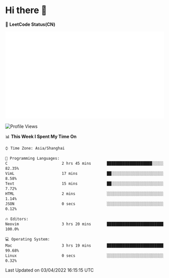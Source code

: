 # Hi there 👋

📝 **LeetCode Status(CN)**

![wsmbsbbz's LeetCode status](https://github.com/wsmbsbbz/wsmbsbbz/blob/main/status.svg)

<!--
**wsmbsbbz/wsmbsbbz** is a ✨ _special_ ✨ repository because its `README.md` (this file) appears on your GitHub profile.

Here are some ideas to get you started:

- 🔭 I’m currently working on ...
- 🌱 I’m currently learning ...
- 👯 I’m looking to collaborate on ...
- 🤔 I’m looking for help with ...
- 💬 Ask me about ...
- 📫 How to reach me: ...
- 😄 Pronouns: ...
- ⚡ Fun fact: ...
-->
<!--START_SECTION:waka-->
![Profile Views](http://img.shields.io/badge/Profile%20Views-0-blue)

📊 **This Week I Spent My Time On** 

```text
⌚︎ Time Zone: Asia/Shanghai

💬 Programming Languages: 
C                        2 hrs 45 mins       ████████████████████░░░░░   82.35% 
VimL                     17 mins             ██░░░░░░░░░░░░░░░░░░░░░░░   8.58% 
Text                     15 mins             ██░░░░░░░░░░░░░░░░░░░░░░░   7.72% 
HTML                     2 mins              ░░░░░░░░░░░░░░░░░░░░░░░░░   1.14% 
JSON                     0 secs              ░░░░░░░░░░░░░░░░░░░░░░░░░   0.12%

🔥 Editors: 
Neovim                   3 hrs 20 mins       █████████████████████████   100.0%

💻 Operating System: 
Mac                      3 hrs 19 mins       █████████████████████████   99.68% 
Linux                    0 secs              ░░░░░░░░░░░░░░░░░░░░░░░░░   0.32%

```


 Last Updated on 03/04/2022 16:15:15 UTC
<!--END_SECTION:waka-->
